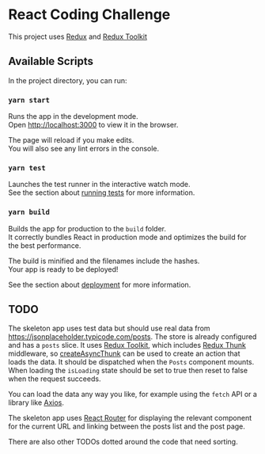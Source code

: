 # React Coding Challenge

This project uses [Redux](https://redux.js.org/) and [Redux Toolkit](https://redux-toolkit.js.org/)

## Available Scripts

In the project directory, you can run:

### `yarn start`

Runs the app in the development mode.<br />
Open [http://localhost:3000](http://localhost:3000) to view it in the browser.

The page will reload if you make edits.<br />
You will also see any lint errors in the console.

### `yarn test`

Launches the test runner in the interactive watch mode.<br />
See the section about [running tests](https://facebook.github.io/create-react-app/docs/running-tests) for more information.

### `yarn build`

Builds the app for production to the `build` folder.<br />
It correctly bundles React in production mode and optimizes the build for the best performance.

The build is minified and the filenames include the hashes.<br />
Your app is ready to be deployed!

See the section about [deployment](https://facebook.github.io/create-react-app/docs/deployment) for more information.

## TODO

The skeleton app uses test data but should use real data from https://jsonplaceholder.typicode.com/posts. The store is already configured and has a `posts` slice. It uses [Redux Toolkit](https://redux-toolkit.js.org/), which includes [Redux Thunk](https://github.com/reduxjs/redux-thunk) middleware, so [createAsyncThunk](https://redux-toolkit.js.org/api/createAsyncThunk) can be used to create an action that loads the data. It should be dispatched when the `Posts` component mounts. When loading the `isLoading` state should be set to true then reset to false when the request succeeds.

You can load the data any way you like, for example using the `fetch` API or a library like [Axios](https://github.com/axios/axios).

The skeleton app uses [React Router](https://reactrouter.com/web/guides/quick-start) for displaying the relevant component for the current URL and linking between the posts list and the post page.

There are also other TODOs dotted around the code that need sorting.
